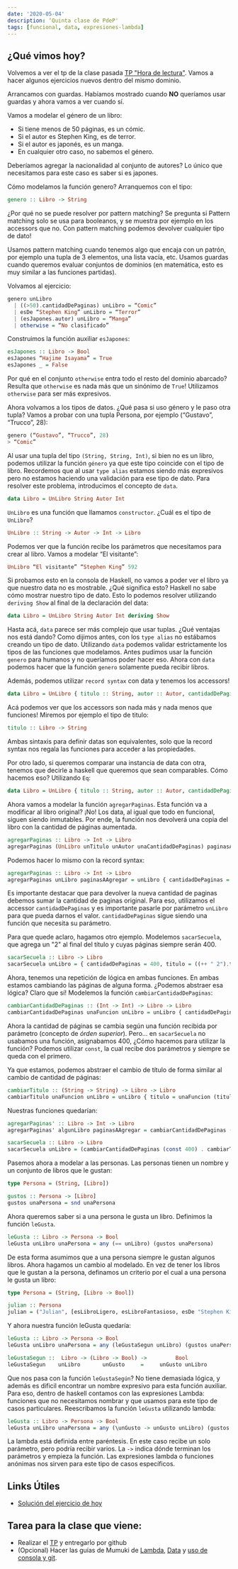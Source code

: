 ```yaml
---
date: '2020-05-04'
description: ‘Quinta clase de PdeP'
tags: [funcional, data, expresiones-lambda]
---
```


## ¿Qué vimos hoy?

Volvemos a ver el tp de la clase pasada [TP "Hora de lectura"](https://docs.google.com/document/d/11uYGXvG-TnNhveawDjKD1iSWKW9Qy8PVqlvtHhV58F8/edit). Vamos a hacer algunos ejercicios nuevos dentro del mismo dominio.

Arrancamos con guardas. Habíamos mostrado cuando **NO** queríamos usar guardas y ahora vamos a ver cuando sí.

Vamos a modelar el género de un libro:

- Si tiene menos de 50 páginas, es un cómic.
- Si el autor es Stephen King, es de terror.
- Si el autor es japonés, es un manga.
- En cualquier otro caso, no sabemos el género.

Deberíamos agregar la nacionalidad al conjunto de autores? Lo único que necesitamos para este caso es saber si es japones.

Cómo modelamos la función genero? Arranquemos con el tipo:

```haskell
genero :: Libro -> String
```

¿Por qué no se puede resolver por pattern matching?
Se pregunta si Pattern matching solo se usa para booleanos, y se muestra por ejemplo en los accessors que no. Con pattern matching podemos devolver cualquier tipo de dato!

Usamos pattern matching cuando tenemos algo que encaja con un patrón, por ejemplo una tupla de 3 elementos, una lista vacía, etc.
Usamos guardas cuando queremos evaluar conjuntos de dominios (en matemática, esto es muy similar a las funciones partidas).

Volvamos al ejercicio:

```haskell
genero unLibro
  | ((>50).cantidadDePaginas) unLibro = “Comic”
  | esDe “Stephen King” unLibro = “Terror”
  | (esJapones.autor) unLibro = “Manga”
  | otherwise = “No clasificado”
```

Construimos la función auxiliar `esJapones`:

```haskell
esJapones :: Libro -> Bool
esJapones “Hajime Isayama” = True
esJapones _ = False
```

Por qué en el conjunto `otherwise` entra todo el resto del dominio abarcado? Resulta que `otherwise` es nada más que un sinónimo de `True`! Utilizamos `otherwise` para ser más expresivos.

Ahora volvamos a los tipos de datos. ¿Qué pasa si uso género y le paso otra tupla? Vamos a probar con una tupla Persona, por ejemplo (“Gustavo”, “Trucco”, 28):

```haskell
genero (“Gustavo”, “Trucco”, 28)
> “Comic”
```

Al usar una tupla del tipo `(String, String, Int)`, si bien no es un libro, podemos utilizar la función `género` ya que este tipo coincide con el tipo de libro. Recordemos que al usar `type alias` estamos siendo más expresivos pero no estamos haciendo una validación para ese tipo de dato. Para resolver este problema, introducimos el concepto de `data`.

```haskell
data Libro = UnLibro String Autor Int
```

`UnLibro` es una función que llamamos `constructor`. ¿Cuál es el tipo de `UnLibro`?

```haskell
UnLibro :: String -> Autor -> Int -> Libro
```

Podemos ver que la función recibe los parámetros que necesitamos para crear al libro. Vamos a modelar “El visitante”:

```haskell
UnLibro “El visitante” “Stephen King” 592
```

Si probamos esto en la consola de Haskell, no vamos a poder ver el libro ya que nuestro data no es mostrable. ¿Qué significa esto? Haskell no sabe cómo mostrar nuestro tipo de dato. Esto lo podemos resolver utilizando `deriving Show` al final de la declaración del data:

```haskell
data Libro = UnLibro String Autor Int deriving Show
```

Hasta acá, `data` parece ser más complejo que usar tuplas. ¿Qué ventajas nos está dando? Como dijimos antes, con los `type alias` no estábamos creando un tipo de dato. Utilizando `data` podemos validar estrictamente los tipos de las funciones que modelamos. Antes pudimos usar la función `genero` para humanos y no queríamos poder hacer eso. Ahora con `data` podemos hacer que la función `genero` solamente pueda recibir libros.

Además, podemos utilizar `record syntax` con data y tenemos los accessors!

```haskell
data Libro = UnLibro { titulo :: String, autor :: Autor, cantidadDePaginas :: Int } deriving Show
```

Acá podemos ver que los accessors son nada más y nada menos que funciones! Miremos por ejemplo el tipo de titulo:

```haskell
titulo :: Libro -> String
```

Ambas sintaxis para definir datas son equivalentes, solo que la record syntax nos regala las funciones para acceder a las propiedades.

Por otro lado, si queremos comparar una instancia de data con otra, tenemos que decirle a haskell que queremos que sean comparables. Cómo hacemos eso? Utilizando `Eq`:

```haskell
data Libro = UnLibro { titulo :: String, autor :: Autor, cantidadDePaginas :: Int } deriving (Show, Eq)
```

Ahora vamos a modelar la función `agregarPaginas`. Esta función va a modificar al libro original? ¡No! Los data, al igual que todo en funcional, siguen siendo inmutables. Por ende, la función nos devolverá una copia del libro con la cantidad de páginas aumentada.

```haskell
agregarPaginas :: Libro -> Int -> Libro
agregarPaginas (UnLibro unTitulo unAutor unaCantidadDePaginas) paginasAAgregar = UnLibro unTitulo unAutor (unaCantidadDePaginas + paginasAAgregar)
```

Podemos hacer lo mismo con la record syntax:

```haskell
agregarPaginas :: Libro -> Int -> Libro
agregarPaginas unLibro paginasAAgregar = unLibro { cantidadDePaginas = cantidadDePaginas unLibro +  paginasAAgregar}
```

Es importante destacar que para devolver la nueva cantidad de paginas debemos sumar la cantidad de paginas original. Para eso, utilizamos el accessor `cantidadDePaginas` y es importante pasarle por parámetro `unLibro` para que pueda darnos el valor. `cantidadDePaginas` sigue siendo una función que necesita su parámetro.

Para que quede aclaro, hagamos otro ejemplo. Modelemos `sacarSecuela`, que agrega un "2" al final del título y cuyas páginas siempre serán 400.

```haskell
sacarSecuela :: Libro -> Libro
sacarSecuela unLibro = { cantidadDePaginas = 400, titulo = ((++ " 2").titulo) unLibro }
```

Ahora, tenemos una repetición de lógica en ambas funciones. En ambas estamos cambiando las páginas de alguna forma. ¿Podemos abstraer esa lógica? Claro que sí! Modelemos la función `cambiarCantidadDePaginas`:

```haskell
cambiarCantidadDePaginas :: (Int -> Int) -> Libro -> Libro
cambiarCantidadDePaginas unaFuncion unLibro = unLibro { cantidadDePaginas = unaFuncion (cantidadDePaginas unLibro) }
```

Ahora la cantidad de páginas se cambia según una función recibida por parámetro (concepto de _órden superior_). Pero... en `sacarSecuela` no usabamos una función, asignabamos 400, ¿Cómo hacemos para utilizar la función? Podemos utilizar `const`, la cual recibe dos parámetros y siempre se queda con el primero.

Ya que estamos, podemos abstraer el cambio de título de forma similar al cambio de cantidad de páginas:

```haskell
cambiarTitulo :: (String -> String) -> Libro -> Libro
cambiarTitulo unaFuncion unLibro = unLibro { titulo = unaFuncion (titulo unLibro) }
```

Nuestras funciones quedarían:

```haskell
agregarPaginas' :: Libro -> Int -> Libro
agregarPaginas' algunLibro paginasAAgregar = cambiarCantidadDePaginas (+ paginasAAgregar) algunLibro

sacarSecuela :: Libro -> Libro
sacarSecuela unLibro = (cambiarCantidadDePaginas (const 400) . cambiarTitulo (++ " 2")) unLibro
```

Pasemos ahora a modelar a las personas. Las personas tienen un nombre y un conjunto de libros que le gustan:

```haskell
type Persona = (String, [Libro])

gustos :: Persona -> [Libro]
gustos unaPersona = snd unaPersona
```

Ahora queremos saber si a una persona le gusta un libro. Definimos la función `leGusta`.

```haskell
leGusta :: Libro -> Persona -> Bool
leGusta unLibro unaPersona = any (== unLibro) (gustos unaPersona)
```

De esta forma asumimos que a una persona siempre le gustan algunos libros. Ahora hagamos un cambio al modelado. En vez de tener los libros que le gustan a la persona, definamos un criterio por el cual a una persona le gusta un libro:

```haskell
type Persona = (String, [Libro -> Bool])

julian :: Persona
julian = ("Julian", [esLibroLigero, esLibroFantasioso, esDe "Stephen King"])
```

Y ahora nuestra función leGusta quedaría:

```haskell
leGusta :: Libro -> Persona -> Bool
leGusta unLibro unaPersona = any (leGustaSegun unLibro) (gustos unaPersona)

leGustaSegun ::  Libro -> (Libro -> Bool) ->         Bool
leGustaSegun    unLibro       unGusto     =     unGusto unLibro
```

Que nos pasa con la función `leGustaSegún`? No tiene demasiada lógica, y además es dificil encontrar un nombre expresivo para esta función auxiliar. Para eso, dentro de haskell contamos con las expresiones Lambda: funciones que no necesitamos nombrar y que usamos para este tipo de casos particulares. Reescribamos la función `leGusta` utilizando lambda:

```haskell
leGusta :: Libro -> Persona -> Bool
leGusta unLibro unaPersona = any (\unGusto -> unGusto unLibro) (gustos unaPersona)
```

La lambda está definida entre paréntesis. En este caso recibe un solo parámetro, pero podría recibir varios. La `->` indica dónde terminan los parámetros y empieza la función. Las expresiones lambda o funciones anónimas nos sirven para este tipo de casos específicos.

## Links Útiles

- [Solución del ejercicio de hoy](https://gist.github.com/julian-berbel/902aa2942c210c2dbeef3adcf9ec147b)
  <!-- - [Video de la clase](completar) -->

## Tarea para la clase que viene:

<!-- - Leer apunte de [git](completar) -->

- Realizar el [TP](https://docs.google.com/document/d/1EAN_RC2zngF1jiy4MGCuLvYQvr1euHj1Xx4ORiDh-nE/) y entregarlo por github
- (Opcional) Hacer las guías de Mumuki de [Lambda](https://mumuki.io/pdep-utn/lessons/743-programacion-funcional-expresiones-lambda), [Data](https://mumuki.io/pdep-utn/lessons/745-programacion-funcional-modelado) y [uso de consola y git](https://mumuki.io/pdep-utn/chapters/438-control-de-versiones).
